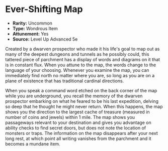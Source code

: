 # Ever-Shifting Map

- **Rarity:** Uncommon
- **Type:** Wondrous Item
- **Attunement:** Yes
- **Source:** Level Up Advanced 5e

Created by a dwarven prospector who made it his life's goal to map out as many of the deepest dungeons and tunnels as he possibly could, this tattered piece of parchment has a display of words and diagrams on it that is in constant flux. When you attune to the map, the words change to the language of your choosing. Whenever you examine the map, you can immediately find north no matter where you are, so long as you are on a plane of existence that has traditional cardinal directions.

When you speak a command word etched on the back corner of the map while you are underground, you recall the memory of the dwarven prospector embarking on what he feared to be his last expedition, delving so deep that he thought he might never return. When this happens, the map shows you the direction to the largest cache of treasure (measured in number of coins and jewels) within 1 mile. The map shows you passageways relevant to your destination and gives you advantage on ability checks to find secret doors, but does not note the location of monsters or traps. The information on the map disappears after your next long rest, at which point all writing vanishes from the parchment and it becomes a mundane item.
